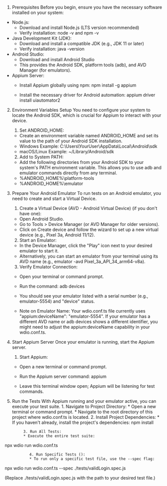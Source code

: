 1. Prerequisites
Before you begin, ensure you have the necessary software installed on your system:
* Node.js:
   * Download and install Node.js (LTS version recommended)
   * Verify installation: node -v and npm -v
* Java Development Kit (JDK):
   * Download and install a compatible JDK (e.g., JDK 11 or later)
   * Verify installation: java -version
* Android Studio:
   * Download and install Android Studio
   * This provides the Android SDK, platform tools (adb), and AVD Manager (for emulators).
* Appium Server:
   * Install Appium globally using npm:
npm install -g appium

   * Install the necessary driver for Android automation:
appium driver install uiautomator2

2. Environment Variables Setup
You need to configure your system to locate the Android SDK, which is crucial for Appium to interact with your device.
   1. Set ANDROID_HOME:
   * Create an environment variable named ANDROID_HOME and set its value to the path of your Android SDK installation.
   * Windows Example: C:\Users\YourUser\AppData\Local\Android\sdk
   * macOS/Linux Example: ~/Library/Android/sdk
   2. Add to System PATH:
   * Add the following directories from your Android SDK to your system's PATH environment variable. This allows you to use adb and emulator commands directly from any terminal.
   * %ANDROID_HOME%\platform-tools
   * %ANDROID_HOME%\emulator
3. Prepare Your Android Emulator
To run tests on an Android emulator, you need to create and start a Virtual Device.
   1. Create a Virtual Device (AVD - Android Virtual Device) (if you don't have one):
   * Open Android Studio.
   * Go to Tools > Device Manager (or AVD Manager for older versions).
   * Click on Create device and follow the wizard to set up a new virtual device (e.g., Pixel 3a, Android 11/12).
   2. Start an Emulator:
   * In the Device Manager, click the "Play" icon next to your desired emulator to start it.
   * Alternatively, you can start an emulator from your terminal using its AVD name (e.g., emulator -avd Pixel_3a_API_34_arm64-v8a).
   3. Verify Emulator Connection:
   * Open your terminal or command prompt.
   * Run the command:
adb devices

   * You should see your emulator listed with a serial number (e.g., emulator-5554) and "device" status.
   * Note on Emulator Name: Your wdio.conf.ts file currently uses "appium:deviceName": "emulator-5554". If your emulator has a different AVD name or adb devices shows a different identifier, you might need to adjust the appium:deviceName capability in your wdio.conf.ts.
4. Start Appium Server
Once your emulator is running, start the Appium server.
      1. Start Appium:
      * Open a new terminal or command prompt.
      * Run the Appium server command:
appium

      * Leave this terminal window open; Appium will be listening for test commands.
5. Run the Tests
With Appium running and your emulator active, you can execute your test suite.
         1. Navigate to Project Directory:
         * Open a new terminal or command prompt.
         * Navigate to the root directory of this project where wdio.conf.ts is located.
         2. Install Project Dependencies:
         * If you haven't already, install the project's dependencies:
npm install

            3. Run All Tests:
            * Execute the entire test suite:
npx wdio run wdio.conf.ts

               4. Run Specific Tests ():
               * To run only a specific test file, use the --spec flag:
npx wdio run wdio.conf.ts --spec ./tests/validLogin.spec.js

(Replace ./tests/validLogin.spec.js with the path to your desired test file.)
